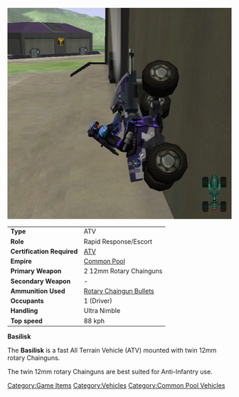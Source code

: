 ![](/images/Basilisk.jpg "Basilisk.jpg")

|                            |                                                                |
| -------------------------- | -------------------------------------------------------------- |
| **Type**                   | ATV                                                            |
| **Role**                   | Rapid Response/Escort                                          |
| **Certification Required** | [ATV](<ATV_(Certification)> "wikilink")                        |
| **Empire**                 | [Common Pool](/Common_Pool "wikilink")                         |
| **Primary Weapon**         | 2 12mm Rotary Chainguns                                        |
| **Secondary Weapon**       | \-                                                             |
| **Ammunition Used**        | [Rotary Chaingun Bullets](/Rotary_Chaingun_Bullets "wikilink") |
| **Occupants**              | 1 (Driver)                                                     |
| **Handling**               | Ultra Nimble                                                   |
| **Top speed**              | 88 kph                                                         |

**Basilisk**

The **Basilisk** is a fast All Terrain Vehicle (ATV) mounted with twin
12mm rotary Chainguns.

The twin 12mm rotary Chainguns are best suited for Anti-Infantry use.

[Category:Game Items](/Category:Game_Items "wikilink")
[Category:Vehicles](/Category:Vehicles "wikilink") [Category:Common Pool
Vehicles](/Category:Common_Pool_Vehicles "wikilink")
